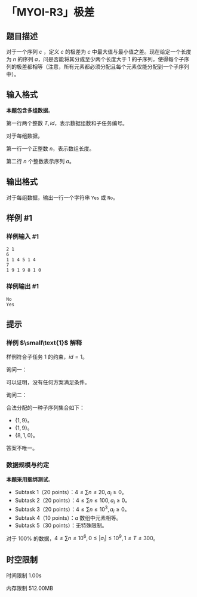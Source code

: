 # 「MYOI-R3」极差

## 题目描述

对于一个序列 $c$ ，定义 $c$ 的极差为 $c$ 中最大值与最小值之差。现在给定一个长度为 $n$ 的序列 $a$，问是否能将其分成至少两个长度大于 $1$ 的子序列，使得每个子序列的极差都相等（注意，所有元素都必须分配且每个元素仅能分配到一个子序列中）。

## 输入格式

**本题包含多组数据**。

第一行两个整数 $T,id$，表示数据组数和子任务编号。

对于每组数据，

第一行一个正整数 $n$，表示数组长度。

第二行 $n$ 个整数表示序列 $a$。

## 输出格式

对于每组数据，输出一行一个字符串 `Yes` 或 `No`。

## 样例 #1

### 样例输入 #1

```
2 1
6
1 1 4 5 1 4
7
1 9 1 9 8 1 0
```

### 样例输出 #1

```
No
Yes
```

## 提示

### 样例 $\small\text{1}$ 解释

样例符合子任务 1 的约束，$id=1$。


询问一：

可以证明，没有任何方案满足条件。

询问二：

合法分配的一种子序列集合如下：
- $\{1,9\}$。
- $\{1,9\}$。
- $\{8,1,0\}$。

答案不唯一。

### 数据规模与约定

**本题采用捆绑测试**。

- Subtask 1（20 points）：$4\le \sum n\le 20,a_i\ge 0$。
- Subtask 2（20 points）：$4\le \sum n\le 100,a_i\ge 0$。
- Subtask 3（20 points）：$4\le \sum n\le 10^3,a_i\ge 0$。
- Subtask 4（10 points）：$a$ 数组中元素相等。
- Subtask 5（30 points）：无特殊限制。


对于 $100\%$ 的数据，$4\le \sum n\le 10^6,0\le |a_i|\le 10^9,1\le T\le 300$。

## 时空限制



时间限制
1.00s

内存限制
512.00MB